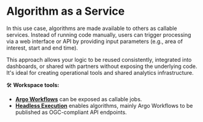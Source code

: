 # Algorithm as a Service

In this use case, algorithms are made available to others as callable services. Instead of running code manually, users can trigger processing via a web interface or API by providing input parameters (e.g., area of interest, start and end time).

This approach allows your logic to be reused consistently, integrated into dashboards, or shared with partners without exposing the underlying code. It's ideal for creating operational tools and shared analytics infrastructure.

🛠 **Workspace tools:**
- **[Argo Workflows](../applications/argo.md)** can be exposed as callable jobs.
- **[Headless Execution](../applications/headless_execution.md)** enables algorithms, mainly Argo Workflows to be published as OGC-compliant API endpoints.
